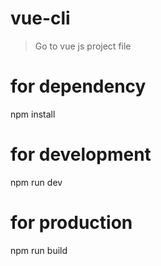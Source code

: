 # vue-cli

> Go to vue js project file 

# for dependency
npm install

# for development
npm run dev

# for production
npm run build